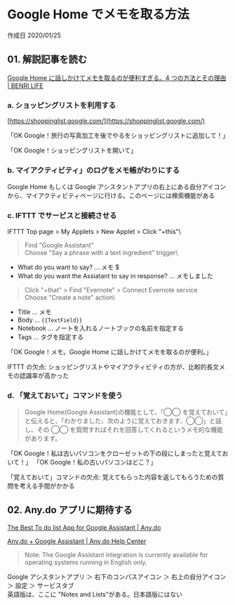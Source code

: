 # Google Home でメモを取る方法

作成日 2020/01/25

## 01. 解説記事を読む

[Google Home に話しかけてメモを取るのが便利すぎる。4 つの方法とその理由 \| BENRI LIFE](https://www.benrilife.com/entry/google-home-memo)

### a. ショッピングリストを利用する

[https://shoppinglist.google.com/](https://shoppinglist.google.com/)

「OK Google！旅行の写真加工を後でやるをショッピングリストに追加して！」

「OK Google！ショッピングリストを開いて」

### b. マイアクティビティ」のログをメモ帳がわりにする

Google Home もしくは Google アシスタントアプリの右上にある自分アイコンから、マイアクティビティページに行ける。このページには検索機能がある

### c. IFTTT でサービスと接続させる

IFTTT Top page > My Applets > New Applet > Click "+this"\

> Find "Google Assistant"\
> Choose "Say a phrase with a text ingredient" trigger\

- What do you want to say? ... メモ \$
- What do you want the Assiatant to say in response? ... メモしました

> Click "+that" > Find "Evernote" > Connect Evernote service\
> Choose "Create a note" action\

- Title ... メモ
- Body ... `{{TextField}}`
- Notebook ... ノートを入れるノートブックの名前を指定する
- Tags ... タグを指定する

「OK Google！メモ。Google Home に話しかけてメモを取るのが便利。」

IFTTT の欠点: ショッピングリストやマイアクティビティの方が、比較的長文メモの認識率が高かった

### d. 「覚えておいて」コマンドを使う

> Google Home(Google Assistant)の機能として、「◯◯ を覚えておいて」と伝えると、「わかりました、次のように覚えておきます、◯◯」と話し、その ◯◯ を質問すればそれを回答してくれるというメモ的な機能があります。

「OK Google！私は古いパソコンをクローゼットの下の段にしまったと覚えておいて！」
「OK Google！私の古いパソコンはどこ？」

「覚えておいて」コマンドの欠点: 覚えてもらった内容を返してもらうための質問を考える手間がかかる

## 02. Any.do アプリに期待する

[The Best To do list App for Google Assistant \| Any\.do](https://www.any.do/to-do-list-app-for-google-assistant/)

[Any\.do \+ Google Assistant \| Any\.do Help Center](https://support.any.do/anydo-google-assistant/)

> Note: The Google Assistant integration is currently available for operating systems running in English only.

Google アシスタントアプリ ＞ 右下のコンパスアイコン ＞ 右上の自分アイコン\
＞ 設定 ＞ サービスタブ\
英語版は、ここに "Notes and Lists"がある。日本語版にはない
